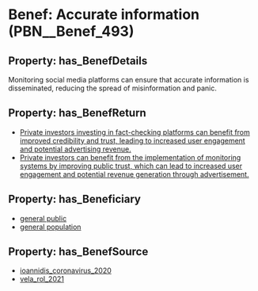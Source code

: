 # Benef: __Accurate information__ (PBN__Benef_493)

## Property: has_BenefDetails

Monitoring social media platforms can ensure that accurate information is disseminated, reducing the spread of misinformation and panic.

## Property: has_BenefReturn

* [Private investors investing in fact-checking platforms can benefit from improved credibility and trust, leading to increased user engagement and potential advertising revenue.](../BenefReturn/PBN__BenefReturn_536)
* [Private investors can benefit from the implementation of monitoring systems by improving public trust, which can lead to increased user engagement and potential revenue generation through advertisement.](../BenefReturn/PBN__BenefReturn_748)

## Property: has_Beneficiary

* [general public](../Stakeholder/PBN__Stakeholder_29)
* [general population](../Stakeholder/PBN__Stakeholder_9)

## Property: has_BenefSource

* [ioannidis_coronavirus_2020](../Article/PBN__Article_101)
* [vela_rol_2021](../Article/PBN__Article_138)

